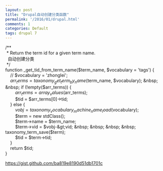 ```yaml
---
layout: post
title: "Drupal自动创建分类函数"
permalink: '/2016/01/drupal.html'
comments: 1
categories: Default
tags: drupal 7
---
```

  
/**  
&nbsp;* Return the term id for a given term name.  
&nbsp; 自动创建分类  
&nbsp;*/  
function _get_tid_from_term_name($term_name, $vocabulary = 'tags') {  
&nbsp; &nbsp; // $vocabulary = 'zhonglei';  
&nbsp; &nbsp; $arr_terms = taxonomy_get_term_by_name($term_name, $vocabulary);  
&nbsp; &nbsp; if (!empty($arr_terms)) {  
&nbsp; &nbsp; &nbsp; &nbsp; $arr_terms = array_values($arr_terms);  
&nbsp; &nbsp; &nbsp; &nbsp; $tid = $arr_terms[0]-&gt;tid;  
&nbsp; &nbsp; } else {  
&nbsp; &nbsp; &nbsp; &nbsp; $vobj = taxonomy_vocabulary_machine_name_load($vocabulary);  
&nbsp; &nbsp; &nbsp; &nbsp; $term = new stdClass();  
&nbsp; &nbsp; &nbsp; &nbsp; $term-&gt;name = $term_name;  
&nbsp; &nbsp; &nbsp; &nbsp; $term-&gt;vid = $vobj-&gt;vid;  
&nbsp; &nbsp; &nbsp; &nbsp; taxonomy_term_save($term);  
&nbsp; &nbsp; &nbsp; &nbsp; $tid = $term-&gt;tid;  
&nbsp; &nbsp; }  
&nbsp; &nbsp; return $tid;  
}  

<div><a href="https://gist.github.com/ba819e8190d51db1701c">https://gist.github.com/ba819e8190d51db1701c</a></div>